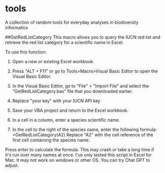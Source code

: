 # tools
A collection of random tools for everyday analyses in biodiversity informatics

##GetRedListCategory
This macro allows you to query the IUCN red list and retrieve the red list category for a scientific name in Excel. 

To use this function:

1. Open a new or existing Excel workbook.

2. Press "ALT + F11" or go to Tools>Macro>Visual Basic Editor to open the Visual Basic Editor.

3. In the Visual Basic Editor, go to "File" > "Import File" and select the "GetRedListCategory.bas" file that you downloaded earlier.

4. Replace "your key" with your IUCN API key

5. Save your VBA project and return to the Excel workbook.

6. In a cell in a column, enter a species scientific name.

7. In the cell to the right of the species name, enter the following formula: =GetRedListCategory(A2)
Replace "A2" with the cell reference of the first cell containing the species name.

Press enter to calculate the formula. This may crash or take a long time if it's run over many names at once. I've only tested this script in Excel for Mac. It may not work on windows or other OS. You can try Chat GPT to adjust.
